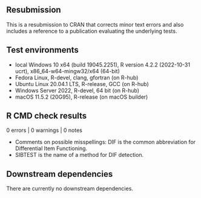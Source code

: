 ## Resubmission
This is a resubmission to CRAN that corrects minor text errors and also includes a reference to a publication evaluating the underlying tests.

## Test environments
* local Windows 10 x64 (build 19045.2251), R version 4.2.2 (2022-10-31 ucrt), x86_64-w64-mingw32/x64 (64-bit)
* Fedora Linux, R-devel, clang, gfortran (on R-hub)
* Ubuntu Linux 20.04.1 LTS, R-release, GCC (on R-hub)
* Windows Server 2022, R-devel, 64 bit (on R-hub)
* macOS 11.5.2 (20G95), R-release (on macOS builder)


## R CMD check results
0 errors | 0 warnings | 0 notes

- Comments on possible misspellings: DIF is the common abbreviation for Differential Item Functioning.
- SIBTEST is the name of a method for DIF detection.

## Downstream dependencies

There are currently no downstream dependencies.
